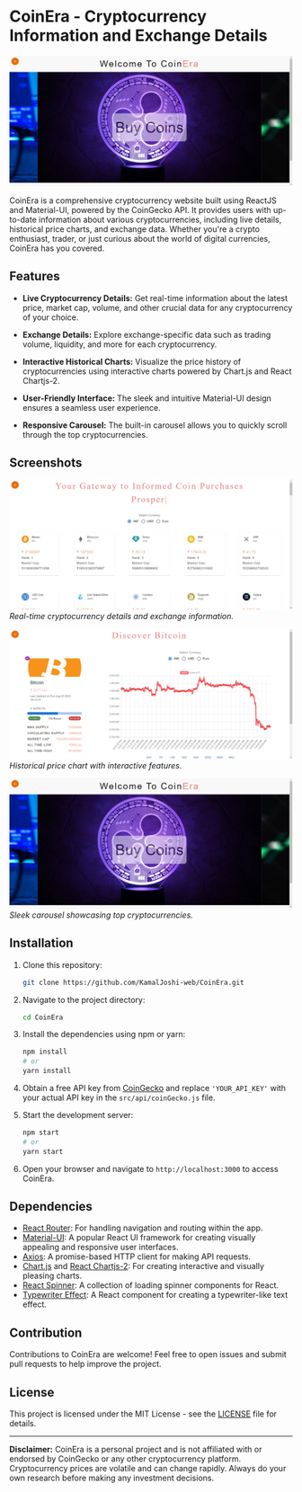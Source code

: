# CoinEra - Cryptocurrency Information and Exchange Details

![CoinEra Banner](screenshots/banner.png)

CoinEra is a comprehensive cryptocurrency website built using ReactJS and Material-UI, powered by the CoinGecko API. It provides users with up-to-date information about various cryptocurrencies, including live details, historical price charts, and exchange data. Whether you're a crypto enthusiast, trader, or just curious about the world of digital currencies, CoinEra has you covered.

## Features

- **Live Cryptocurrency Details:** Get real-time information about the latest price, market cap, volume, and other crucial data for any cryptocurrency of your choice.

- **Exchange Details:** Explore exchange-specific data such as trading volume, liquidity, and more for each cryptocurrency.

- **Interactive Historical Charts:** Visualize the price history of cryptocurrencies using interactive charts powered by Chart.js and React Chartjs-2.

- **User-Friendly Interface:** The sleek and intuitive Material-UI design ensures a seamless user experience.

- **Responsive Carousel:** The built-in carousel allows you to quickly scroll through the top cryptocurrencies.

## Screenshots

![Screenshot 1](screenshots/screenshot1.png)
_Real-time cryptocurrency details and exchange information._

![Screenshot 2](screenshots/screenshot2.png)
_Historical price chart with interactive features._

![Screenshot 3](screenshots/banner.png)
_Sleek carousel showcasing top cryptocurrencies._

## Installation

1. Clone this repository:

   ```bash
   git clone https://github.com/KamalJoshi-web/CoinEra.git
   ```

2. Navigate to the project directory:

   ```bash
   cd CoinEra
   ```

3. Install the dependencies using npm or yarn:

   ```bash
   npm install
   # or
   yarn install
   ```

4. Obtain a free API key from [CoinGecko](https://coingecko.com/en/api) and replace `'YOUR_API_KEY'` with your actual API key in the `src/api/coinGecko.js` file.

5. Start the development server:

   ```bash
   npm start
   # or
   yarn start
   ```

6. Open your browser and navigate to `http://localhost:3000` to access CoinEra.

## Dependencies

- [React Router](https://reactrouter.com/): For handling navigation and routing within the app.
- [Material-UI](https://material-ui.com/): A popular React UI framework for creating visually appealing and responsive user interfaces.
- [Axios](https://axios-http.com/): A promise-based HTTP client for making API requests.
- [Chart.js](https://www.chartjs.org/) and [React Chartjs-2](https://github.com/reactchartjs/react-chartjs-2): For creating interactive and visually pleasing charts.
- [React Spinner](https://www.npmjs.com/package/react-spinners): A collection of loading spinner components for React.
- [Typewriter Effect](https://www.npmjs.com/package/typewriter-effect): A React component for creating a typewriter-like text effect.

## Contribution

Contributions to CoinEra are welcome! Feel free to open issues and submit pull requests to help improve the project.

## License

This project is licensed under the MIT License - see the [LICENSE](LICENSE) file for details.

---

**Disclaimer:** CoinEra is a personal project and is not affiliated with or endorsed by CoinGecko or any other cryptocurrency platform. Cryptocurrency prices are volatile and can change rapidly. Always do your own research before making any investment decisions.
